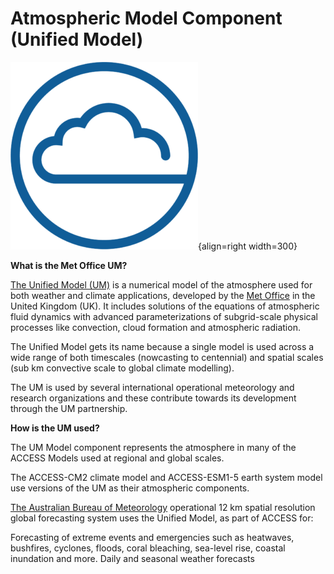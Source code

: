 # Atmospheric Model Component (Unified Model)

![Atmosphere Component Logo](../assets/component-logos/ACCESS-icon-ATMOSPHERE-300x300.png){align=right width=300}


**What is the Met Office UM?**

[The Unified Model (UM)][um-web] is a numerical model of the atmosphere used for both weather and climate applications, developed by the [Met Office][metoffice-web] in the United Kingdom (UK). It includes solutions of the equations of atmospheric fluid dynamics with advanced parameterizations of subgrid-scale physical processes like convection, cloud formation and atmospheric radiation.

The Unified Model gets its name because a single model is used across a wide range of both timescales (nowcasting to centennial) and spatial scales (sub km convective scale to global climate modelling).

The UM is used by several international operational meteorology and research organizations and these contribute towards its development through the UM partnership.

**How is the UM used?**

The UM Model component represents the atmosphere in many of the ACCESS Models used at regional and global scales.

The ACCESS-CM2 climate model and ACCESS-ESM1-5 earth system model use versions of the UM as their atmospheric components.

[The Australian Bureau of Meteorology][bom-web] operational 12 km spatial resolution global forecasting system uses the Unified Model, as part of ACCESS for:

Forecasting of extreme events and emergencies such as heatwaves, bushfires, cyclones, floods, coral bleaching, sea-level rise, coastal inundation and more.
Daily and seasonal weather forecasts

[um-web]: https://www.metoffice.gov.uk/research/approach/modelling-systems/unified-model
[bom-web]: http://www.bom.gov.au/
[metoffice-web]: https://www.metoffice.gov.uk/research/approach/collaboration/unified-model/partnership